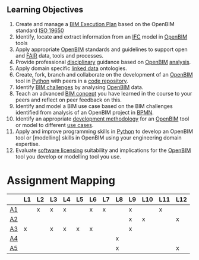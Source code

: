 
## Learning Objectives
1. Create and manage a [BIM Execution Plan] based on the OpenBIM standard [ISO 19650]
2. Identify, locate and extract information from an [IFC] model in [OpenBIM] tools
3. Apply appropriate [OpenBIM] standards and guidelines to support open and [FAIR] data, tools and processes.
4. Provide professional [disciplinary] guidance based on [OpenBIM] [analysis].
5. Apply domain specific [linked data] ontologies.
6. Create, fork, branch and collaborate on the development of an [OpenBIM] tool in [Python] with peers in a [code repository].
7. Identify [BIM challenges] by analysing [OpenBIM] data.
8. Teach an advanced [BIM concept] you have learned in the course to your peers and reflect on peer feedback on this.
9. Identify and model a BIM use case based on the BIM challenges identified from analysis of an OpenBIM project in [BPMN].
10. Identify an appropriate [development methodology] for an [OpenBIM] tool or model to different [use cases].
11. Apply and improve programming skills in [Python] to develop an OpenBIM tool or [modelling] skills in OpenBIM using your engineering domain expertise.
12. Evaluate [software licensing] suitability and implications for the [OpenBIM] tool you develop or modelling tool you use.

# Assignment Mapping

|      | L1 | L2 | L3 | L4 | L5 | L6 | L7 | L8 | L9 | L10 | L11 | L12 |
|------|----|----|----|----|----|----|----|----|----|-----|-----|-----|
| [A1] |    |  x |  x | x  |    | x  |  x |    | x  |     |  x  |     |
| [A2] |    |    |    |    |    |    |    |    | x  |  x  |     |  x  |
| [A3] | x  |    |  x | x  | x  | x  |    |    | x  |     |     |     |
| [A4] |    |    |    |    |    |    |    | x  |    |     |     |     |
| [A5] |    |    |    |    |    |    |    | x  |    |     |     |  x  |

<!-- links -->
[BIM Execution Plan]: /Concepts/BIMExecutionPlan
[BPMN]: /Concepts/BPMN
[BIM challenges]: /Uses/index
[development methodology]: /Concepts/DevelopmentMethodology
[disciplinary]: /Focus/index
[IFC]: /Concepts/IFC
[OpenBIM]: /Concepts/OpenBIM
[Python]: /Concepts/Python
[FAIR]: /Concepts/FAIR
[code repository]: /Concepts/Github
[BIM concept]: /Concepts/index
[use cases]: /Uses/index
[modeller]: /Roles/index
[software licensing]: /Concepts/SoftwareLicences
[ISO 19650]: /Concepts/ISO19650
[analysis]: /Roles/Analyst
[Linked Data]: /Concepts/LinkedData

[A1]: /Assignments/A1
[A2]: /Assignments/A2
[A3]: /Assignments/A3
[A4]: /Assignments/A4
[A5]: /Assignments/A5
